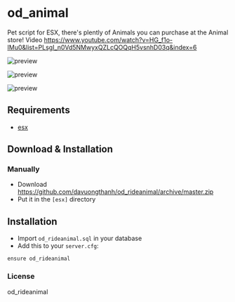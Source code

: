 # od_animal
Pet script for ESX, there's plently of Animals you can purchase at the Animal store!
Video https://www.youtube.com/watch?v=HG_f1o-IMu0&list=PLsgI_n0Vd5NMwyxQZLcQOQqH5vsnhD03q&index=6

![preview](https://media.discordapp.net/attachments/577284825455525889/695121897091760208/Image1.jpg)

![preview](https://media.discordapp.net/attachments/577284825455525889/695121896739438642/Image2.jpg)

![preview](https://media.discordapp.net/attachments/577284825455525889/695121899276992583/Image3.jpg)


## Requirements
- [esx](https://github.com/ESX-Org/es_extended)

## Download & Installation

### Manually
- Download https://github.com/davuongthanh/od_rideanimal/archive/master.zip
- Put it in the `[esx]` directory

## Installation
- Import `od_rideanimal.sql` in your database
- Add this to your `server.cfg`:

```
ensure od_rideanimal
```

### License
od_rideanimal
